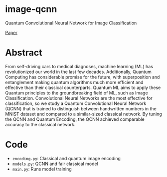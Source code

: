 # image-qcnn
Quantum Convolutional Neural Network for Image Classification

[Paper](https://github.com/milind-u/image-qcnn/blob/main/qcnn_paper.pdf)

# Abstract
From self-driving cars to medical diagnoses, machine learning (ML) has revolutionized our world in the last few decades. Additionally, Quantum Computing has considerable promise for the future, with superposition and entanglement making quantum algorithms much more efficient and effective than their classical counterparts. Quantum ML aims to apply these Quantum principles to the groundbreaking field of ML, such as Image Classification. Convolutional Neural Networks are the most effective for classification, so we study a Quantum Convolutional Neural Network (QCNN) that is trained to distinguish between handwritten numbers in the MNIST dataset and compared to a similar-sized classical network. By tuning the QCNN and Quantum Encoding, the QCNN achieved comparable accuracy to the classical network.

# Code
- `encoding.py`: Classical and quantum image encoding
- `models.py`: QCNN and fair classical model
- `main.py`: Runs model training
